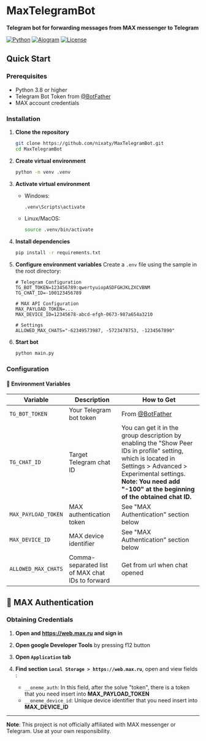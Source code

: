 # MaxTelegramBot

**Telegram bot for forwarding messages from MAX messenger to Telegram**

[![Python](https://img.shields.io/badge/Python-3.8%2B-blue.svg)](https://python.org)
[![Aiogram](https://img.shields.io/badge/Aiogram-3.x-green.svg)](https://docs.aiogram.dev/)
[![License](https://img.shields.io/badge/License-MIT-yellow.svg)](LICENSE)

## Quick Start

### Prerequisites

- Python 3.8 or higher
- Telegram Bot Token from [@BotFather](https://t.me/BotFather)
- MAX account credentials

### Installation

1. **Clone the repository**
   ```bash
   git clone https://github.com/nixaty/MaxTelegramBot.git
   cd MaxTelegramBot
   ```

2. **Create virtual environment**
   ```bash
   python -m venv .venv
   ```

3. **Activate virtual environment**
   - Windows:
     ```bash
     .venv\Scripts\activate
     ```
   - Linux/MacOS:
     ```bash
     source .venv/bin/activate
     ```

4. **Install dependencies**
   ```bash
   pip install -r requirements.txt
   ```

5. **Configure environment variables**
   Create a `.env` file using the sample in the root directory:
   ```env
   # Telegram Configuration
   TG_BOT_TOKEN=123456789:qwertyuiopASDFGHJKLZXCVBNM
   TG_CHAT_ID=-100123456789

   # MAX API Configuration
   MAX_PAYLOAD_TOKEN=...
   MAX_DEVICE_ID=12345678-abcd-efgh-0673-987a654a3210

   # Settings
   ALLOWED_MAX_CHATS="-62349573987, -5723478753, -1234567890"
   ```

6. **Start bot**
   ```bash
   python main.py
   ```

### Configuration

#### 🔧 Environment Variables

| Variable | Description | How to Get |
|----------|-------------|------------|
| `TG_BOT_TOKEN` | Your Telegram bot token | From [@BotFather](https://t.me/BotFather) |
| `TG_CHAT_ID` | Target Telegram chat ID | You can get it in the group description by enabling the "Show Peer IDs in profile" setting, which is located in Settings > Advanced > Experimental settings. **Note: You need add "-100" at the beginning of the obtained chat ID.** |
| `MAX_PAYLOAD_TOKEN` | MAX authentication token | See "MAX Authentication" section below |
| `MAX_DEVICE_ID` | MAX device identifier | See "MAX Authentication" section below |
| `ALLOWED_MAX_CHATS` | Comma-separated list of MAX chat IDs to forward | Get from url when chat opened |

## 🔐 MAX Authentication

### Obtaining Credentials

1. **Open and https://web.max.ru and sign in**
2. **Open google Developer Tools** by pressing f12 button
3. **Open `Application` tab**
4. **Find section `Local Storage > https://web.max.ru`**, open and view fields :

   - `__oneme_auth`: In this field, after the solve "token", there is a token that you need insert into **MAX_PAYLOAD_TOKEN**
   - `__oneme_device_id`: Unique device identifier that you need insert into **MAX_DEVICE_ID**


---

**Note**: This project is not officially affiliated with MAX messenger or Telegram. Use at your own responsibility.

